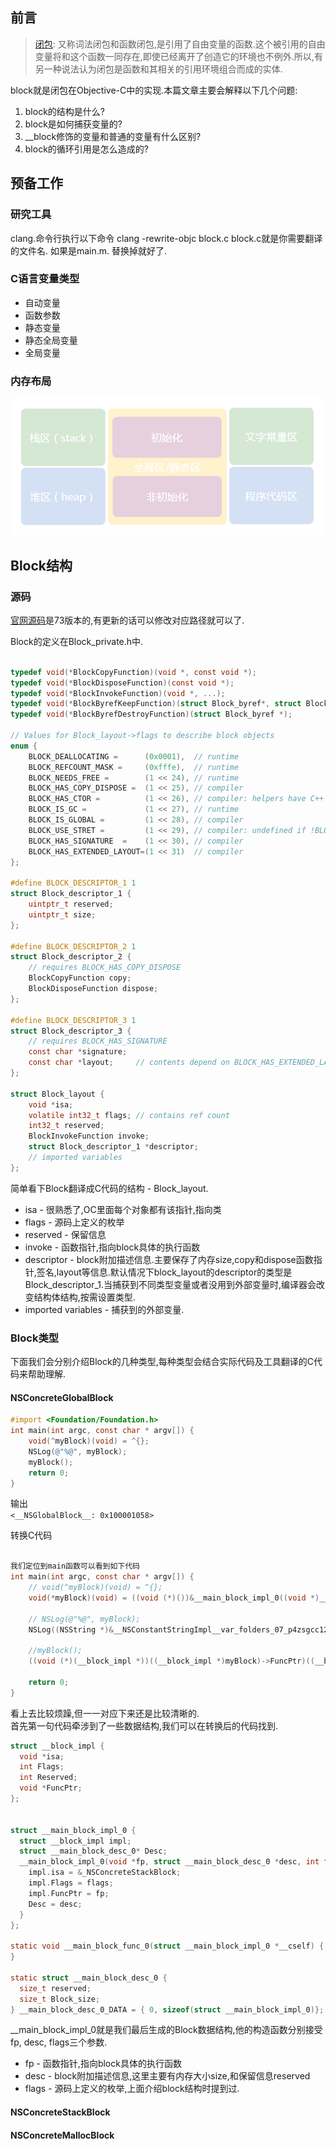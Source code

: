 ## 前言

> [闭包](https://zh.wikipedia.org/wiki/%E9%97%AD%E5%8C%85_(%E8%AE%A1%E7%AE%97%E6%9C%BA%E7%A7%91%E5%AD%A6)): 又称词法闭包和函数闭包,是引用了自由变量的函数.这个被引用的自由变量将和这个函数一同存在,即使已经离开了创造它的环境也不例外.所以,有另一种说法认为闭包是函数和其相关的引用环境组合而成的实体.  

block就是闭包在Objective-C中的实现.本篇文章主要会解释以下几个问题:  
1. block的结构是什么?
2. block是如何捕获变量的?
3. __block修饰的变量和普通的变量有什么区别?
4. block的循环引用是怎么造成的?

## 预备工作

### 研究工具

clang.命令行执行以下命令 clang -rewrite-objc block.c block.c就是你需要翻译的文件名. 如果是main.m. 替换掉就好了.

### C语言变量类型

* 自动变量
* 函数参数
* 静态变量
* 静态全局变量
* 全局变量

### 内存布局

![内存布局](https://raw.githubusercontent.com/HighmoreXu/BlogImage/master/images/memory_structure.jpg)

## Block结构

### 源码

[官网源码](https://opensource.apple.com/source/libclosure/libclosure-73/)是73版本的,有更新的话可以修改对应路径就可以了.

Block的定义在Block_private.h中.  
```c

typedef void(*BlockCopyFunction)(void *, const void *);
typedef void(*BlockDisposeFunction)(const void *);
typedef void(*BlockInvokeFunction)(void *, ...);
typedef void(*BlockByrefKeepFunction)(struct Block_byref*, struct Block_byref*);
typedef void(*BlockByrefDestroyFunction)(struct Block_byref *);

// Values for Block_layout->flags to describe block objects
enum {
    BLOCK_DEALLOCATING =      (0x0001),  // runtime
    BLOCK_REFCOUNT_MASK =     (0xfffe),  // runtime
    BLOCK_NEEDS_FREE =        (1 << 24), // runtime
    BLOCK_HAS_COPY_DISPOSE =  (1 << 25), // compiler
    BLOCK_HAS_CTOR =          (1 << 26), // compiler: helpers have C++ code
    BLOCK_IS_GC =             (1 << 27), // runtime
    BLOCK_IS_GLOBAL =         (1 << 28), // compiler
    BLOCK_USE_STRET =         (1 << 29), // compiler: undefined if !BLOCK_HAS_SIGNATURE
    BLOCK_HAS_SIGNATURE  =    (1 << 30), // compiler
    BLOCK_HAS_EXTENDED_LAYOUT=(1 << 31)  // compiler
};

#define BLOCK_DESCRIPTOR_1 1
struct Block_descriptor_1 {
    uintptr_t reserved;
    uintptr_t size;
};

#define BLOCK_DESCRIPTOR_2 1
struct Block_descriptor_2 {
    // requires BLOCK_HAS_COPY_DISPOSE
    BlockCopyFunction copy;
    BlockDisposeFunction dispose;
};

#define BLOCK_DESCRIPTOR_3 1
struct Block_descriptor_3 {
    // requires BLOCK_HAS_SIGNATURE
    const char *signature;
    const char *layout;     // contents depend on BLOCK_HAS_EXTENDED_LAYOUT
};

struct Block_layout {
    void *isa;
    volatile int32_t flags; // contains ref count
    int32_t reserved;
    BlockInvokeFunction invoke;
    struct Block_descriptor_1 *descriptor;
    // imported variables
};
```

简单看下Block翻译成C代码的结构 - Block_layout.
* isa -  很熟悉了,OC里面每个对象都有该指针,指向类
* flags - 源码上定义的枚举
* reserved - 保留信息
* invoke - 函数指针,指向block具体的执行函数
* descriptor - block附加描述信息.主要保存了内存size,copy和dispose函数指针,签名,layout等信息.默认情况下block_layout的descriptor的类型是Block_descriptor_1.当捕获到不同类型变量或者没用到外部变量时,编译器会改变结构体结构,按需设置类型.
*  imported variables - 捕获到的外部变量.

### Block类型

下面我们会分别介绍Block的几种类型,每种类型会结合实际代码及工具翻译的C代码来帮助理解.

#### NSConcreteGlobalBlock

```Objective-C
#import <Foundation/Foundation.h>
int main(int argc, const char * argv[]) {
    void(^myBlock)(void) = ^{};
    NSLog(@"%@", myBlock);
    myBlock();
    return 0;
}
```
输出  
`<__NSGlobalBlock__: 0x100001058>  `

转换C代码
```C

我们定位到main函数可以看到如下代码
int main(int argc, const char * argv[]) {
    // void(^myBlock)(void) = ^{};
    void(*myBlock)(void) = ((void (*)())&__main_block_impl_0((void *)__main_block_func_0, &__main_block_desc_0_DATA));

    // NSLog(@"%@", myBlock);
    NSLog((NSString *)&__NSConstantStringImpl__var_folders_07_p4zsgcc12dsbg_1gbhy9km5m0000gn_T_main_5c5bdd_mi_0, myBlock);

    //myBlock();
    ((void (*)(__block_impl *))((__block_impl *)myBlock)->FuncPtr)((__block_impl *)myBlock);

    return 0;
}
```
看上去比较烦躁,但一一对应下来还是比较清晰的.  
首先第一句代码牵涉到了一些数据结构,我们可以在转换后的代码找到.  
```C
struct __block_impl {
  void *isa;
  int Flags;
  int Reserved;
  void *FuncPtr;
};


struct __main_block_impl_0 {
  struct __block_impl impl;
  struct __main_block_desc_0* Desc;
  __main_block_impl_0(void *fp, struct __main_block_desc_0 *desc, int flags=0) {
    impl.isa = &_NSConcreteStackBlock;
    impl.Flags = flags;
    impl.FuncPtr = fp;
    Desc = desc;
  }
};

static void __main_block_func_0(struct __main_block_impl_0 *__cself) {
}

static struct __main_block_desc_0 {
  size_t reserved;
  size_t Block_size;
} __main_block_desc_0_DATA = { 0, sizeof(struct __main_block_impl_0)};
```

__main_block_impl_0就是我们最后生成的Block数据结构,他的构造函数分别接受fp, desc, flags三个参数.
* fp - 函数指针,指向block具体的执行函数
* desc - block附加描述信息,这里主要有内存大小size,和保留信息reserved
* flags - 源码上定义的枚举,上面介绍block结构时提到过.



#### NSConcreteStackBlock

#### NSConcreteMallocBlock
